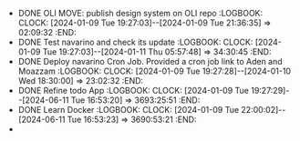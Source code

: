 - DONE OLI MOVE: publish design system on OLI repo
  :LOGBOOK:
  CLOCK: [2024-01-09 Tue 19:27:03]--[2024-01-09 Tue 21:36:35] =>  02:09:32
  :END:
- DONE Test navarino and check its update
  :LOGBOOK:
  CLOCK: [2024-01-09 Tue 19:27:03]--[2024-01-11 Thu 05:57:48] =>  34:30:45
  :END:
- DONE Deploy navarino Cron Job. Provided a cron job link to Aden and Moazzam
  :LOGBOOK:
  CLOCK: [2024-01-09 Tue 19:27:28]--[2024-01-10 Wed 18:30:00] =>  23:02:32
  :END:
- DONE Refine todo App
  :LOGBOOK:
  CLOCK: [2024-01-09 Tue 19:27:29]--[2024-06-11 Tue 16:53:20] =>  3693:25:51
  :END:
- DONE Learn Docker
  :LOGBOOK:
  CLOCK: [2024-01-09 Tue 22:00:02]--[2024-06-11 Tue 16:53:23] =>  3690:53:21
  :END:
-
